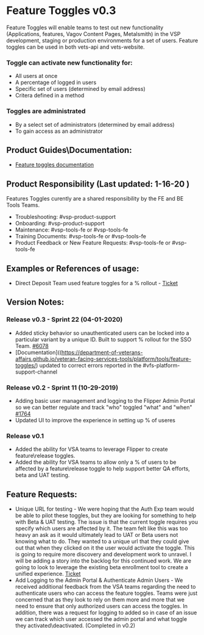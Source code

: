 # Feature Toggles v0.3
Feature Toggles will enable teams to test out new functionality (Applications, features, Vagov Content Pages, Metalsmith) in the VSP development, staging or production environments for a set of users. Feature toggles can be used in both vets-api and vets-website.

### Toggle can activate new functionality for:
- All users at once
- A percentage of logged in users
- Specific set of users (determined by email address)
- Critera defined in a method

### Toggles are administrated
- By a select set of administrators (determined by email address)
- To gain access as an administrator 


## Product Guides\Documentation:
- [Feature toggles documentation](https://department-of-veterans-affairs.github.io/veteran-facing-services-tools/platform/tools/feature-toggles/)


## Product Responsibility (Last updated: 1-16-20 )
Features Toggles curently are a shared responsibility by the FE and BE Tools Teams.
- Troubleshooting: #vsp-product-support
- Onboarding: #vsp-product-support
- Maintenance: #vsp-tools-fe or #vsp-tools-fe
- Training Documents: #vsp-tools-fe or #vsp-tools-fe
- Product Feedback or New Feature Requests: #vsp-tools-fe or #vsp-tools-fe

## Examples or References of usage:
- Direct Deposit Team used feature toggles for a % rollout - [Ticket](https://app.zenhub.com/workspaces/vsp-5cedc9cce6e3335dc5a49fc4/issues/department-of-veterans-affairs/va.gov-team/1674)

## Version Notes:
### Release v0.3 - Sprint 22 (04-01-2020)
- Added sticky behavior so unauthenticated users can be locked into a particular variant by a unique ID. Built to support % rollout for the SSO Team.  [#6078](https://app.zenhub.com/workspaces/vsp-5cedc9cce6e3335dc5a49fc4/issues/department-of-veterans-affairs/va.gov-team/6078)
- [Documentation]((https://department-of-veterans-affairs.github.io/veteran-facing-services-tools/platform/tools/feature-toggles/) updated to correct errors reported in the #vfs-platform-support-channel
### Release v0.2 - Sprint 11 (10-29-2019)
- Adding basic user management and logging to the Flipper Admin Portal so we can better regulate and track "who" toggled "what" and "when" [#1764](https://github.com/department-of-veterans-affairs/va.gov-team/issues/1764)
- Updated UI to improve the experience in setting up % of useres

### Release v0.1 
- Added the ability for VSA teams to leverage Flipper to create feature\release toggles. 
- Added the ability for VSA teams to allow only a % of users to be affected by a feature\release toggle to help support better QA efforts, beta and UAT testing.


## Feature Requests:
- Unique URL for testing - We were hoping that the Auth Exp team would be able to pilot these toggles, but they are looking for something to help with Beta & UAT testing. The issue is that the current toggle requires you specify which users are affected by it. The team felt like this was too heavy an ask as it would ultimately lead to UAT or Beta users not knowing what to do. They wanted to a unique url that they could give out that when they clicked on it the user would activate the toggle. This is going to require more discovery and development work to unravel. I will be adding a story into the backlog for this continued work. We are going to look to leverage the existing beta enrollment tool to create a unified experience. [Ticket](https://github.com/department-of-veterans-affairs/va.gov-team/issues/1130)
- Add Logging to the Admin Portal & Authenticate Admin Users - We received additional feedback from the VSA teams regarding the need to authenticate users who can access the feature toggles. Teams were just concerned that as they look to rely on them more and more that we need to ensure that only authorized users can access the toggles. In addition, there was a request for logging to added so in case of an issue we can track which user accessed the admin portal and what toggle they activated\deactivated. (Completed in v0.2)

